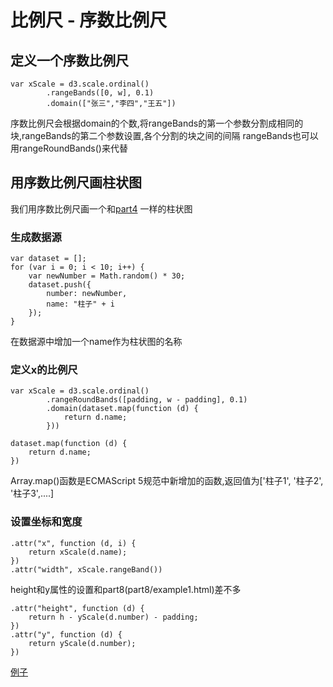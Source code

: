 # 比例尺 - 序数比例尺

## 定义一个序数比例尺

    var xScale = d3.scale.ordinal()
            .rangeBands([0, w], 0.1)
            .domain(["张三","李四","王五"])
  序数比例尺会根据domain的个数,将rangeBands的第一个参数分割成相同的块,rangeBands的第二个参数设置,各个分割的块之间的间隔
  rangeBands也可以用rangeRoundBands()来代替

## 用序数比例尺画柱状图
  我们用序数比例尺画一个和[part4](part4/example1.html) 一样的柱状图

### 生成数据源

    var dataset = [];
    for (var i = 0; i < 10; i++) {
        var newNumber = Math.random() * 30;
        dataset.push({
            number: newNumber,
            name: "柱子" + i
        });
    }
  在数据源中增加一个name作为柱状图的名称

### 定义x的比例尺

    var xScale = d3.scale.ordinal()
            .rangeRoundBands([padding, w - padding], 0.1)
            .domain(dataset.map(function (d) {
                return d.name;
            }))

    dataset.map(function (d) {
        return d.name;
    })
 Array.map()函数是ECMAScript 5规范中新增加的函数,返回值为['柱子1', '柱子2', '柱子3',....]

### 设置坐标和宽度

    .attr("x", function (d, i) {
        return xScale(d.name);
    })
    .attr("width", xScale.rangeBand())
  height和y属性的设置和part8(part8/example1.html)差不多

    .attr("height", function (d) {
        return h - yScale(d.number) - padding;
    })
    .attr("y", function (d) {
        return yScale(d.number);
    })

[例子](example1.html)